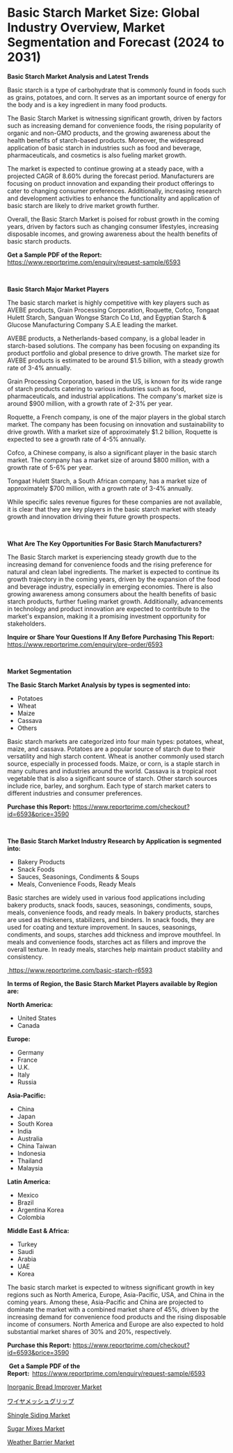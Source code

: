 <p><h1>Basic Starch Market Size: Global Industry Overview, Market Segmentation and Forecast (2024 to 2031)</h1></p><p><strong>Basic Starch Market Analysis and Latest Trends</strong></p>
<p><p>Basic starch is a type of carbohydrate that is commonly found in foods such as grains, potatoes, and corn. It serves as an important source of energy for the body and is a key ingredient in many food products.</p><p>The Basic Starch Market is witnessing significant growth, driven by factors such as increasing demand for convenience foods, the rising popularity of organic and non-GMO products, and the growing awareness about the health benefits of starch-based products. Moreover, the widespread application of basic starch in industries such as food and beverage, pharmaceuticals, and cosmetics is also fueling market growth.</p><p>The market is expected to continue growing at a steady pace, with a projected CAGR of 8.60% during the forecast period. Manufacturers are focusing on product innovation and expanding their product offerings to cater to changing consumer preferences. Additionally, increasing research and development activities to enhance the functionality and application of basic starch are likely to drive market growth further.</p><p>Overall, the Basic Starch Market is poised for robust growth in the coming years, driven by factors such as changing consumer lifestyles, increasing disposable incomes, and growing awareness about the health benefits of basic starch products.</p></p>
<p><strong>Get a Sample PDF of the Report:&nbsp;</strong> <a href="https://www.reportprime.com/enquiry/request-sample/6593">https://www.reportprime.com/enquiry/request-sample/6593</a></p>
<p>&nbsp;</p>
<p><strong>Basic Starch Major Market Players</strong></p>
<p><p>The basic starch market is highly competitive with key players such as AVEBE products, Grain Processing Corporation, Roquette, Cofco, Tongaat Hulett Starch, Sanguan Wongse Starch Co Ltd, and Egyptian Starch & Glucose Manufacturing Company S.A.E leading the market.</p><p>AVEBE products, a Netherlands-based company, is a global leader in starch-based solutions. The company has been focusing on expanding its product portfolio and global presence to drive growth. The market size for AVEBE products is estimated to be around $1.5 billion, with a steady growth rate of 3-4% annually.</p><p>Grain Processing Corporation, based in the US, is known for its wide range of starch products catering to various industries such as food, pharmaceuticals, and industrial applications. The company's market size is around $900 million, with a growth rate of 2-3% per year.</p><p>Roquette, a French company, is one of the major players in the global starch market. The company has been focusing on innovation and sustainability to drive growth. With a market size of approximately $1.2 billion, Roquette is expected to see a growth rate of 4-5% annually.</p><p>Cofco, a Chinese company, is also a significant player in the basic starch market. The company has a market size of around $800 million, with a growth rate of 5-6% per year.</p><p>Tongaat Hulett Starch, a South African company, has a market size of approximately $700 million, with a growth rate of 3-4% annually.</p><p>While specific sales revenue figures for these companies are not available, it is clear that they are key players in the basic starch market with steady growth and innovation driving their future growth prospects.</p></p>
<p>&nbsp;</p>
<p><strong>What Are The Key Opportunities For Basic Starch Manufacturers?</strong></p>
<p><p>The Basic Starch market is experiencing steady growth due to the increasing demand for convenience foods and the rising preference for natural and clean label ingredients. The market is expected to continue its growth trajectory in the coming years, driven by the expansion of the food and beverage industry, especially in emerging economies. There is also growing awareness among consumers about the health benefits of basic starch products, further fueling market growth. Additionally, advancements in technology and product innovation are expected to contribute to the market's expansion, making it a promising investment opportunity for stakeholders.</p></p>
<p><strong>Inquire or Share Your Questions If Any Before Purchasing This Report:</strong> <a href="https://www.reportprime.com/enquiry/pre-order/6593">https://www.reportprime.com/enquiry/pre-order/6593</a></p>
<p>&nbsp;</p>
<p><strong>Market Segmentation</strong></p>
<p><strong>The Basic Starch Market Analysis by types is segmented into:</strong></p>
<p><ul><li>Potatoes</li><li>Wheat</li><li>Maize</li><li>Cassava</li><li>Others</li></ul></p>
<p><p>Basic starch markets are categorized into four main types: potatoes, wheat, maize, and cassava. Potatoes are a popular source of starch due to their versatility and high starch content. Wheat is another commonly used starch source, especially in processed foods. Maize, or corn, is a staple starch in many cultures and industries around the world. Cassava is a tropical root vegetable that is also a significant source of starch. Other starch sources include rice, barley, and sorghum. Each type of starch market caters to different industries and consumer preferences.</p></p>
<p><strong>Purchase this Report:&nbsp;</strong><a href="https://www.reportprime.com/checkout?id=6593&price=3590">https://www.reportprime.com/checkout?id=6593&price=3590</a></p>
<p>&nbsp;</p>
<p><strong>The Basic Starch Market Industry Research by Application is segmented into:</strong></p>
<p><ul><li>Bakery Products</li><li>Snack Foods</li><li>Sauces, Seasonings, Condiments & Soups</li><li>Meals, Convenience Foods, Ready Meals</li></ul></p>
<p><p>Basic starches are widely used in various food applications including bakery products, snack foods, sauces, seasonings, condiments, soups, meals, convenience foods, and ready meals. In bakery products, starches are used as thickeners, stabilizers, and binders. In snack foods, they are used for coating and texture improvement. In sauces, seasonings, condiments, and soups, starches add thickness and improve mouthfeel. In meals and convenience foods, starches act as fillers and improve the overall texture. In ready meals, starches help maintain product stability and consistency.</p></p>
<p><a href="https://www.reportprime.com/basic-starch-r6593">&nbsp;https://www.reportprime.com/basic-starch-r6593</a></p>
<p><strong>In terms of Region, the Basic Starch Market Players available by Region are:</strong></p>
<p>
    <p> <strong> North America: </strong>
        <ul>
            <li>United States</li>
            <li>Canada</li>
        </ul>
        </p> 
    <p> <strong> Europe: </strong>
        <ul>
            <li>Germany</li>
            <li>France</li>
            <li>U.K.</li>
            <li>Italy</li>
            <li>Russia</li>
        </ul>
        </p> 
    <p> <strong> Asia-Pacific: </strong>
        <ul>
            <li>China</li>
            <li>Japan</li>
            <li>South Korea</li>
            <li>India</li>
            <li>Australia</li>
            <li>China Taiwan</li>
            <li>Indonesia</li>
            <li>Thailand</li>
            <li>Malaysia</li>
        </ul>
        </p> 
    <p> <strong> Latin America: </strong>
        <ul>
            <li>Mexico</li>
            <li>Brazil</li>
            <li>Argentina Korea</li>
            <li>Colombia</li>
        </ul>
        </p> 
    <p> <strong> Middle East & Africa: </strong>
        <ul>
            <li>Turkey</li>
            <li>Saudi</li>
            <li>Arabia</li>
            <li>UAE</li>
            <li>Korea</li>
        </ul>
    </p>
    </p>
<p><p>The basic starch market is expected to witness significant growth in key regions such as North America, Europe, Asia-Pacific, USA, and China in the coming years. Among these, Asia-Pacific and China are projected to dominate the market with a combined market share of 45%, driven by the increasing demand for convenience food products and the rising disposable income of consumers. North America and Europe are also expected to hold substantial market shares of 30% and 20%, respectively.</p></p>
<p><strong>Purchase this Report: </strong><a href="https://www.reportprime.com/checkout?id=6593&price=3590">https://www.reportprime.com/checkout?id=6593&price=3590</a></p>
<p>&nbsp;<strong>Get a Sample PDF of the Report:&nbsp;&nbsp;</strong><a href="https://www.reportprime.com/enquiry/request-sample/6593">https://www.reportprime.com/enquiry/request-sample/6593</a></p>
<p><strong></strong></p>
<p><p><a href="https://github.com/EveKerluke2023/Market-Research-Report-List-1/blob/main/inorganic-bread-improver-market.md">Inorganic Bread Improver Market</a></p><p><a href="https://github.com/klon646/Market-Research-Report-List-1/blob/main/207299875323.md">ワイヤメッシュグリップ</a></p><p><a href="https://issuu.com/reportprime-2/docs/shingle-siding-market-size-2030.pptx">Shingle Siding Market</a></p><p><a href="https://github.com/angeliabkratze/Market-Research-Report-List-1/blob/main/sugar-mixes-market.md">Sugar Mixes Market</a></p><p><a href="https://issuu.com/reportprime-2/docs/weather-barrier-market-size-2030.pptx">Weather Barrier Market</a></p></p>